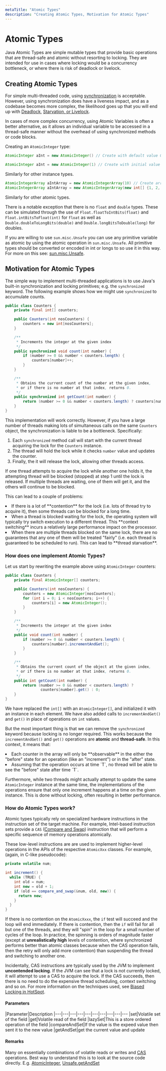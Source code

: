 ```yaml
---
metaTitle: "Atomic Types"
description: "Creating Atomic Types, Motivation for Atomic Types"
---
```


# Atomic Types


Java Atomic Types are simple mutable types that provide basic operations that are thread-safe and atomic without resorting to locking.  They are intended for use in cases where locking would be a concurrency bottleneck, or where there is risk of deadlock or livelock.



## Creating Atomic Types


For simple multi-threaded code, using [synchronization](http://stackoverflow.com/documentation/java/121/concurrent-programming-threads/7299/synchronization#t=201610211859175882372) is acceptable.  However, using synchronization does have a liveness impact, and as a codebase becomes more complex, the likelihood goes up that you will end up with [Deadlock](https://docs.oracle.com/javase/tutorial/essential/concurrency/deadlock.html), [Starvation, or Livelock](https://docs.oracle.com/javase/tutorial/essential/concurrency/starvelive.html).

In cases of more complex concurrency, using Atomic Variables is often a better alternative, as it allows an individual variable to be accessed in a thread-safe manner without the overhead of using synchronized methods or code blocks.

Creating an `AtomicInteger` type:

```java
AtomicInteger aInt = new AtomicInteger() // Create with default value 0

AtomicInteger aInt = new AtomicInteger(1) // Create with initial value 1

```

Similarly for other instance types.

```java
AtomicIntegerArray aIntArray = new AtomicIntegerArray(10) // Create array of specific length
AtomicIntegerArray aIntArray = new AtomicIntegerArray(new int[] {1, 2, 3}) // Initialize array with another array

```

Similarly for other atomic types.

There is a notable exception that there is no `float` and `double` types. These can be simulated through the use of `Float.floatToIntBits(float)` and `Float.intBitsToFloat(int)` for `float` as well as `Double.doubleToLongBits(double)` and `Double.longBitsToDouble(long)` for doubles.

If you are willing to use `sun.misc.Unsafe` you can use any primitive variable as atomic by using the atomic operation in `sun.misc.Unsafe`. All primitive types should be converted or encoded in int or longs to so use it in this way. For more on this see: [sun.misc.Unsafe](http://stackoverflow.com/documentation/java/6771/sun-misc-unsafe).



## Motivation for Atomic Types


The simple way to implement multi-threaded applications is to use Java's built-in synchronization and locking primitives; e.g. the `synchronized` keyword.  The following example shows how we might use `synchronized` to accumulate counts.

```java
public class Counters {
    private final int[] counters;

    public Counters(int nosCounters) {
        counters = new int[nosCounters];
    }

    /**
     * Increments the integer at the given index
     */
    public synchronized void count(int number) {
        if (number >= 0 && number < counters.length) {
            counters[number]++;
        }
    }

    /**
     * Obtains the current count of the number at the given index,
     * or if there is no number at that index, returns 0.
     */
    public synchronized int getCount(int number) {
        return (number >= 0 && number < counters.length) ? counters[number] : 0;
    }
}

```

This implementation will work correctly.  However, if you have a large number of threads making lots of simultaneous calls on the same `Counters` object, the synchronization is liable to be a bottleneck.  Specifically:

1. Each `synchronized` method call will start with the current thread acquiring the lock for the `Counters` instance.
1. The thread will hold the lock while it checks `number` value and updates the counter.
1. Finally, the it will release the lock, allowing other threads access.

If one thread attempts to acquire the lock while another one holds it, the attempting thread will be blocked (stopped) at step 1 until the lock is released.  If multiple threads are waiting, one of them will get it, and the others will continue to be blocked.

This can lead to a couple of problems:

<li>
If there is a lot of **contention** for the lock (i.e. lots of thread try to acquire it), then some threads can be blocked for a long time.
</li>
<li>
When a thread is blocked waiting for the lock, the operating system will typically try switch execution to a different thread. This **context switching** incurs a relatively large performance impact on the processor.
</li>
<li>
When there are multiple threads blocked on the same lock, there are no guarantees that any one of them will be treated "fairly" (i.e. each thread is guaranteed to be scheduled to run).  This can lead to **thread starvation**.
</li>

### How does one implement Atomic Types?

Let us start by rewriting the example above using `AtomicInteger` counters:

```java
public class Counters {
    private final AtomicInteger[] counters;

    public Counters(int nosCounters) {
        counters = new AtomicInteger[nosCounters];
        for (int i = 0; i < nosCounters; i++) {
            counters[i] = new AtomicInteger();
        }
    }

    /**
     * Increments the integer at the given index
     */
    public void count(int number) {
        if (number >= 0 && number < counters.length) {
            counters[number].incrementAndGet();
        }
    }

    /**
     * Obtains the current count of the object at the given index,
     * or if there is no number at that index, returns 0.
     */
    public int getCount(int number) {
        return (number >= 0 && number < counters.length) ? 
                counters[number].get() : 0;
    }
}

```

We have replaced the `int[]` with an `AtomicInteger[]`, and initialized it with an instance in each element.  We have also added calls to `incrementAndGet()` and `get()` in place of operations on `int` values.

But the most important thing is that we can remove the `synchronized` keyword because locking is no longer required.  This works because the `incrementAndGet()` and `get()` operations are **atomic** and **thread-safe**.  In this context, it means that:

<li>
Each counter in the array will only be **observable** in the either the "before" state for an operation (like an "increment") or in the "after" state.
</li>
<li>
Assuming that the operation occurs at time `T`, no thread will be able to see the "before" state after time `T`.
</li>

Furthermore, while two threads might actually attempt to update the same `AtomicInteger` instance at the same time, the implementations of the operations ensure that only one increment happens at a time on the given instance. This is done without locking, often resulting in better performance.

### How do Atomic Types work?

Atomic types typically rely on specialized hardware instructions in the instruction set of the target machine.  For example, Intel-based instruction sets provide a `CAS` ([Compare and Swap](https://en.wikipedia.org/wiki/Compare-and-swap)) instruction that will perform a specific sequence of memory operations atomically.

These low-level instructions are are used to implement higher-level operations in the APIs of the respective `AtomicXxx` classes.  For example, (again, in C-like pseudocode):

```java
private volatile num;

int increment() {
  while (TRUE) {
    int old = num;
    int new = old + 1;
    if (old == compare_and_swap(&num, old, new)) {
      return new;
    }
  }
}

```

If there is no contention on the `AtomicXxxx`, the `if` test will succeed and the loop will end immediately.  If there is contention, then the `if` will fail for all but one of the threads, and they will "spin" in the loop for a small number of cycles of the loop.  In practice, the spinning is orders of magnitude faster (except at **unrealistically high** levels of contention, where synchronized performs better than atomic classes because when the CAS operation fails, then the retry will only add more contention) than suspending the thread and switching to another one.

Incidentally, CAS instructions are typically used by the JVM to implement **uncontended locking**.  If the JVM can see that a lock is not currently locked, it will attempt to use a CAS to acquire the lock.  If the CAS succeeds, then there is no need to do the expensive thread scheduling, context switching and so on.  For more information on the techniques used, see [Biased Locking in HotSpot](https://blogs.oracle.com/dave/entry/biased_locking_in_hotspot).



#### Parameters


|Parameter|Description
|---|---|---|---|---|---|---|---|---|---
|set|Volatile set of the field
|get|Volatile read of the field
|lazySet|This is a store ordered operation of the field
|compareAndSet|If the value is the expeed value then sent it to the new value
|getAndSet|get the current value and update



#### Remarks


Many on essentially combinations of volatile reads or writes and [CAS](https://en.wikipedia.org/wiki/Compare-and-swap) operations. Best way to understand this is to look at the source code directly. E.g. [AtomicInteger](http://grepcode.com/file/repository.grepcode.com/java/root/jdk/openjdk/8u40-b25/java/util/concurrent/atomic/AtomicInteger.java), [Unsafe.getAndSet](http://grepcode.com/file/repository.grepcode.com/java/root/jdk/openjdk/8u40-b25/sun/misc/Unsafe.java#Unsafe.getAndSetInt%28java.lang.Object%2Clong%2Cint%29)

